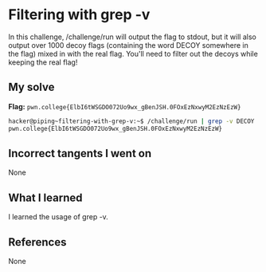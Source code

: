 # Filtering with grep -v
In this challenge, /challenge/run will output the flag to stdout, but it will also output over 1000 decoy flags (containing the word DECOY somewhere in the flag) mixed in with the real flag. You'll need to filter out the decoys while keeping the real flag!
## My solve
**Flag:** `pwn.college{ElbI6tWSGDO072Uo9wx_gBenJSH.0FOxEzNxwyM2EzNzEzW}`

```bash
hacker@piping~filtering-with-grep-v:~$ /challenge/run | grep -v DECOY
pwn.college{ElbI6tWSGDO072Uo9wx_gBenJSH.0FOxEzNxwyM2EzNzEzW}
```
## Incorrect tangents I went on
None
## What I learned
I learned the usage of grep -v.
## References 
None